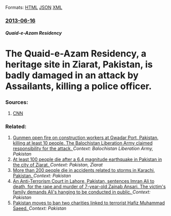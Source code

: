 
Formats: [HTML](/news/2013/06/16/the-quaid-e-azam-residency-a-heritage-site-in-ziarat-pakistan-is-badly-damaged-in-an-attack-by-assailants-killing-a-police-officer.html)  [JSON](/news/2013/06/16/the-quaid-e-azam-residency-a-heritage-site-in-ziarat-pakistan-is-badly-damaged-in-an-attack-by-assailants-killing-a-police-officer.json)  [XML](/news/2013/06/16/the-quaid-e-azam-residency-a-heritage-site-in-ziarat-pakistan-is-badly-damaged-in-an-attack-by-assailants-killing-a-police-officer.xml)  

### [2013-06-16](/news/2013/06/16/index.md)

##### Quaid-e-Azam Residency
# The Quaid-e-Azam Residency, a heritage site in Ziarat, Pakistan, is badly damaged in an attack by Assailants, killing a police officer.




### Sources:

1. [CNN](http://edition.cnn.com/2013/06/15/world/asia/pakistan-founder-home-attacked/index.html)

### Related:

1. [Gunmen open fire on construction workers at Gwadar Port, Pakistan, killing at least 10 people. The Balochistan Liberation Army claimed responsibility for the attack. ](/news/2017/05/13/gunmen-open-fire-on-construction-workers-at-gwadar-port-pakistan-killing-at-least-10-people-the-balochistan-liberation-army-claimed-respo.md) _Context: Balochistan Liberation Army, Pakistan_
2. [ At least 100 people die after a 6.4 magnitude earthquake in Pakistan in the city of Ziarat. ](/news/2008/10/29/at-least-100-people-die-after-a-6-4-magnitude-earthquake-in-pakistan-in-the-city-of-ziarat.md) _Context: Pakistan, Ziarat_
3. [ More than 200 people die in accidents related to storms in Karachi, Pakistan. ](/news/2018/06/24/more-than-200-people-die-in-accidents-related-to-storms-in-karachi-pakistan.md) _Context: Pakistan_
4. [An Anti-Terrorism Court in Lahore, Pakistan, sentences Imran Ali to death, for the rape and murder of 7-year-old Zainab Ansari. The victim's family demands Ali's hanging to be conducted in public. ](/news/2018/02/17/an-anti-terrorism-court-in-lahore-pakistan-sentences-imran-ali-to-death-for-the-rape-and-murder-of-7-year-old-zainab-ansari-the-victim-s.md) _Context: Pakistan_
5. [Pakistan moves to ban two charities linked to terrorist Hafiz Muhammad Saeed. ](/news/2018/02/14/pakistan-moves-to-ban-two-charities-linked-to-terrorist-hafiz-muhammad-saeed.md) _Context: Pakistan_
